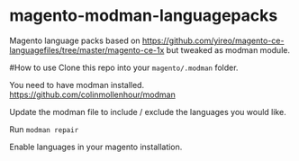 magento-modman-languagepacks
============================

Magento language packs based on https://github.com/yireo/magento-ce-languagefiles/tree/master/magento-ce-1x but tweaked as modman module.

#How to use
Clone this repo into your `magento/.modman` folder.

You need to have modman installed. https://github.com/colinmollenhour/modman

Update the modman file to include / exclude the languages you would like.

Run `modman repair`

Enable languages in your magento installation.